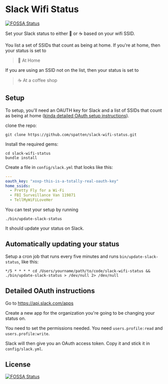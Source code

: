 # Slack Wifi Status
[![FOSSA Status](https://app.fossa.com/api/projects/git%2Bgithub.com%2Fspatten%2Fslack-wifi-status.svg?type=shield)](https://app.fossa.com/projects/git%2Bgithub.com%2Fspatten%2Fslack-wifi-status?ref=badge_shield)


Set your Slack status to either :house_with_garden: or :coffee: based on your wifi SSID.

You list a set of SSIDs that count as being at home. If you're at home, then your status is set to

> :house_with_garden: At Home

If you are using an SSID not on the list, then your status is set to

> :coffee: At a coffee shop

## Setup

To setup, you'll need an OAUTH key for Slack and a list of SSIDs that count as being at home ([kinda detailed OAuth setup instructions](#detailed-oauth-instructions)).

clone the repo:

```
git clone https://github.com/spatten/slack-wifi-status.git
```
Install the required gems:

```
cd slack-wifi-status
bundle install
```

Create a file in `config/slack.yml` that looks like this:

```yaml
---
oauth_key: "xoxp-this-is-a-totally-real-oauth-key"
home_ssids:
  - Pretty Fly for a Wi-Fi
  - FBI Surveillance Van 119871
  - TellMyWiFiLoveHer
```

You can test your setup by running

```
./bin/update-slack-status
```

It should update your status on Slack.

## Automatically updating your status

Setup a cron job that runs every five minutes and runs `bin/update-slack-status`, like this:

```
*/5 * * * * cd /Users/yourname/path/to/code/slack-wifi-status && ./bin/update-slack-status > /dev/null 2> /dev/null
```

## Detailed OAuth instructions

Go to https://api.slack.com/apps

Create a new app for the organization you're going to be changing your status on.

You need to set the permissions needed. You need `users.profile:read` and `users.profile:write`.

Slack will then give you an OAuth access token. Copy it and stick it in `config/slack.yml`.



## License
[![FOSSA Status](https://app.fossa.com/api/projects/git%2Bgithub.com%2Fspatten%2Fslack-wifi-status.svg?type=large)](https://app.fossa.com/projects/git%2Bgithub.com%2Fspatten%2Fslack-wifi-status?ref=badge_large)